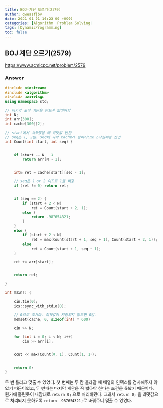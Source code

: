 ```yaml
---
title: BOJ-계단 오르기(2579)
author: qweasfjbv
date: 2021-01-01 16:23:00 +0900
categories: [Algorithm, Problem Solving]
tags: [DynamicProgramming]
toc: false
---
```


## BOJ 계단 오르기(2579)

<https://www.acmicpc.net/problem/2579>

### Answer

```cpp
#include <iostream>
#include <algorithm>
#include <cstring>
using namespace std;

// 마지막 도착 계단을 반드시 밟아야함
int N;
int arr[300];
int cache[300][2];

// start에서 시작했을 때 최댓값 반환
// seq은 1, 2임. seq에 따라 cache가 달라지므로 2차원배열 선언
int Count(int start, int seq) {


	if (start == N - 1)
		return arr[N - 1];


	int& ret = cache[start][seq - 1];

	// seq은 1 or 2 이므로 1을 빼줌
	if (ret != 0) return ret;


	if (seq == 2) {
		if (start + 2 < N)
			ret = Count(start + 2, 1);
		else {
			return -987654321;
		}
	}
	else {
		if (start + 2 < N)
			ret = max(Count(start + 1, seq + 1), Count(start + 2, 1));
		else
			ret = Count(start + 1, seq + 1);
	}

	ret += arr[start];


	return ret;

}

int main() {

	cin.tie(0);
	ios::sync_with_stdio(0);

	// 0으로 초기화. 최댓값이 저장되지 않으면 0임.
	memset(cache, 0, sizeof(int) * 600);

	cin >> N;

	for (int i = 0; i < N; i++)
		cin >> arr[i];


	cout << max(Count(0, 1), Count(1, 1));


	return 0;
}
```

두 번 틀리고 맞출 수 있었다. 첫 번째는 두 칸 올라갈 때 배열의 인덱스를 검사해주지 않았기 때문이었고, 두 번째는 마지막 계단을 꼭 밟아야 한다는 조건을 못봤기 때문이다. 뭔가에 홀린듯이 내맘대로 `return 0;` 으로 처리해줬다. 그래서 `return 0;` 을 최댓값으로 처리되지 못하도록 `return -987654321;`로 바꿔주니 맞출 수 있었다.